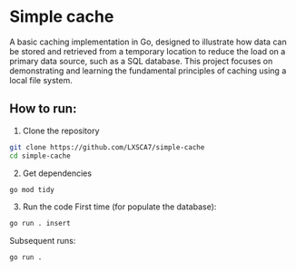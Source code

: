 # Simple cache

A basic caching implementation in Go, designed to illustrate how data can be stored and retrieved from a temporary location to reduce the load on a primary data source, such as a SQL database. This project focuses on demonstrating and learning the fundamental principles of caching using a local file system.

## How to run:

1. Clone the repository
```bash
git clone https://github.com/LXSCA7/simple-cache
cd simple-cache
```

2. Get dependencies
```bash
go mod tidy
```

3. Run the code
First time (for populate the database):
```bash
go run . insert
```

Subsequent runs:
```bash
go run .
``` 
